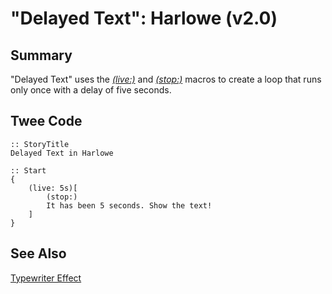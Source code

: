 # "Delayed Text": Harlowe (v2.0)

## Summary

"Delayed Text" uses the *[(live:)](https://twine2.neocities.org/#macro_live)* and *[(stop:)](https://twine2.neocities.org/#macro_stop)* macros to create a loop that runs only once with a delay of five seconds.

## Twee Code

```
:: StoryTitle
Delayed Text in Harlowe

:: Start
{
	(live: 5s)[
    	(stop:)
		It has been 5 seconds. Show the text!
	]
}

```

## See Also

[Typewriter Effect](../../typewriter/harlowe/harlowe_typewriter.md)
